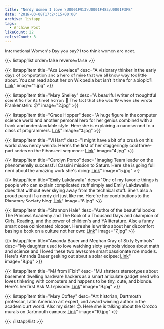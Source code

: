 ```yaml
---
title: "Nerdy Women I Love \U0001F913\U0001F483\U0001F3FB"
date: '2016-03-08T17:24:15+00:00'
archive: listapp
tags: 
  - Archive Post
likeCount: 22
relistCount: 3
---
```


International Women's Day you say? I too think women are neat.

<!--more-->

{{< listapp/list order=false reverse=false >}}

   {{< listapp/item title="Ada Lovelace"
      desc="A visionary thinker in the early days of computation and a hero of mine that we all know way too little about. You can read about her on Wikipedia but isn't it time for a biopic?! [Link](https://en.m.wikipedia.org/wiki/Ada_Lovelace)"
      image="1.jpg" >}}

   {{< listapp/item title="Mary Shelley"
      desc="A beautiful writer of thoughtful scientific (for its time) horror: 💯 The fact that she was 19 when she wrote Frankenstein: 😮"
      image="2.jpg" >}}

   {{< listapp/item title="Grace Hopper"
      desc="A huge figure in the computer science world and another personal hero for her genius combined with a frank and understandable style. Here she is explaining a nanosecond to a class of programmers. [Link](https://youtu.be/JEpsKnWZrJ8)"
      image="3.jpg" >}}

   {{< listapp/item title="Vi Hart"
      desc="I might have a bit of a crush on this world class nerdy weirdo. Here's the first of her staggeringly cool three-part series on the Fibonacci sequence: [Link](http://youtu.be/ahXIMUkSXX0)"
      image="4.jpg" >}}

   {{< listapp/item title="Carolyn Porco"
      desc="Imaging Team leader on the phenomenally successful Cassini mission to Saturn. Here she is going full nerd about the amazing work she's doing: [Link](https://www.ted.com/talks/carolyn_porco_flies_us_to_saturn?language=en)"
      image="5.jpg" >}}

   {{< listapp/item title="Emily Lakdawalla"
      desc="One of my favorite things is people who can explain complicated stuff simply and Emily Lakdawalla does that without ever shying away from the technical stuff. She's also a proud parent if a nerdy girl just like me. Here're her contributions to the Planetary Society blog: [Link](http://www.planetary.org/blogs/emily-lakdawalla/)"
      image="6.jpg" >}}

   {{< listapp/item title="Shannon Hale"
      desc="Author of the beautiful books The Princess Academy and The Book of a Thousand Days and champion of Girls, Reading, and the power of children's and YA literature. Also a funny smart open opinionated blogger. Here she is writing about her discomfort basing a book on a culture not her own: [Link](http://oinks.squeetus.com/2015/09/book-of-a-thousand-days-and-writing-outside-my-culture.html)"
      image="7.jpg" >}}

   {{< listapp/item title="Amanda Bauer and Meghan Gray of Sixty Symbols"
      desc="My daughter used to love watching sixty symbols videos about math and science and I loved these two awesome smart passionate role models. Here's Amanda Bauer geeking out about a solar eclipse: [Link](http://youtu.be/QUaObDCHVIA)"
      image="8.jpg" >}}

   {{< listapp/item title="MJ from iFixIt"
      desc="MJ shatters stereotypes about basement dwelling hardware hackers as a smart articulate gadget nerd who loves tinkering with computers and happens to be tiny, cute, and blonde. Here's her first Ask MJ episode: [Link](http://youtu.be/N9NS1liVxos)"
      image="9.jpg" >}}

   {{< listapp/item title="Mary Coffey"
      desc="Art historian, Dartmouth professor, Latin American art expert, and award winning author in the academic art world. Also my sister 😍. Here she is talking about the Orozco murals on Dartmouth campus: [Link](http://youtu.be/rWahOd4utDY)"
      image="10.jpg" >}}

{{< /listapp/list >}}
